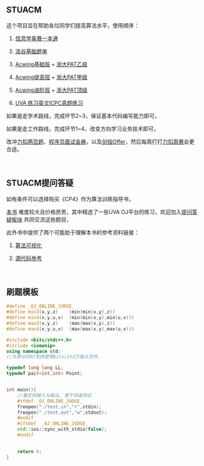 ## STUACM

这个项目旨在帮助各位同学们提高算法水平，使用顺序：

1. [信息学奥赛一本通](http://ybt.ssoier.cn:8088/) 

2. [洛谷基础题单](https://www.luogu.com.cn/training/list)

3. [Acwing基础班](https://www.acwing.com/activity/) + [浙大PAT乙级](https://www.patest.cn/practice)

4. [Acwing提高班](https://www.acwing.com/activity/) + [浙大PAT甲级](https://www.patest.cn/practice)

5. [Acwing进阶班](https://www.acwing.com/activity/) + [浙大PAT顶级](https://www.patest.cn/practice)

6. [UVA 练习英文ICPC真题练习](https://onlinejudge.org/index.php?option=com_onlinejudge&Itemid=8)

如果是走学术路线，完成环节2~3，保证基本代码编写能力即可，

如果是走工作路线，完成环节1~4，改变方向学习业务技术即可，

改冲[力扣两百题](https://leetcode.cn/problem-list/qg88wci/)、[程序员面试金典](https://leetcode.cn/problem-list/xb9lfcwi/)，以及[剑指Offer](https://leetcode.cn/problem-list/xb9nqhhg/)，然后每周打打[力扣周赛](https://leetcode.cn/contest/)会更合适。

　




## STUACM提问答疑

如有条件可以选择购买《CP4》作为算法训练指导书，

[本书](https://cpbook.net/) 难度较大且价格昂贵，其中精选了一些UVA OJ平台的练习，欢迎加入[提问答疑板块](https://github.com/volmodaoist/STUACM/issues) 共同交流这些题目，

此外书中提供了两个可能助于理解本书的参考资料链接：

1. [算法可视化](https://visualgo.net/en)

2. [源代码参考](https://github.com/stevenhalim/cpbook-code)

　



## 刷题模板

```c++
#define _OJ_ONLINE_JUDGE_
#define min3(x,y,z)    (min(min(x,y),z))
#define min4(x,y,u,v)  (min(min(x,y),min(u,v)))
#define max3(x,y,z)    (max(max(x,y),z))
#define max4(x,y,u,v)  (max(max(x,y),max(u,v)))

#include <bits/stdc++.h>
#include <iomanip>
using namespace std;
//大部分的OJ支持使用bits/std万能头文件，

typedef long long LL;
typedef pair<int,int> Point;


int main(){
    //重定向输入与输出, 便于快速测试
    #ifdef _OJ_ONLINE_JUDGE_
    freopen("./test.in","r",stdin);
    freopen("./test.out","w",stdout);
    #endif
    #ifndef  _OJ_ONLINE_JUDGE_
    std::ios::sync_with_stdio(false);
	#endif

    
    return 0;
}
```
